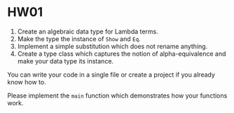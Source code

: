 # HW01 

1. Create  an algebraic data type for Lambda terms. 
2. Make the type the instance of `Show` and `Eq`.
3. Implement a simple substitution which does not rename anything.
4. Create a type class which captures the notion of alpha-equivalence and make your data type its instance. 

You can write your code in a single file or create a project if you already know how to. 

Please implement the `main` function which demonstrates how your functions work. 
